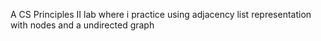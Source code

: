 A CS Principles II lab where i practice using adjacency list representation with nodes and a undirected graph
